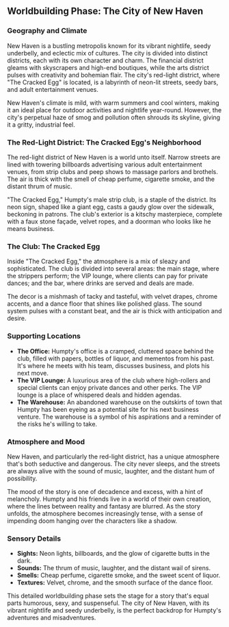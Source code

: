 

## Worldbuilding Phase: The City of New Haven

### Geography and Climate

New Haven is a bustling metropolis known for its vibrant nightlife, seedy underbelly, and eclectic mix of cultures. The city is divided into distinct districts, each with its own character and charm. The financial district gleams with skyscrapers and high-end boutiques, while the arts district pulses with creativity and bohemian flair. The city's red-light district, where "The Cracked Egg" is located, is a labyrinth of neon-lit streets, seedy bars, and adult entertainment venues.

New Haven's climate is mild, with warm summers and cool winters, making it an ideal place for outdoor activities and nightlife year-round. However, the city's perpetual haze of smog and pollution often shrouds its skyline, giving it a gritty, industrial feel.

### The Red-Light District: The Cracked Egg's Neighborhood

The red-light district of New Haven is a world unto itself. Narrow streets are lined with towering billboards advertising various adult entertainment venues, from strip clubs and peep shows to massage parlors and brothels. The air is thick with the smell of cheap perfume, cigarette smoke, and the distant thrum of music.

"The Cracked Egg," Humpty's male strip club, is a staple of the district. Its neon sign, shaped like a giant egg, casts a gaudy glow over the sidewalk, beckoning in patrons. The club's exterior is a kitschy masterpiece, complete with a faux stone façade, velvet ropes, and a doorman who looks like he means business.

### The Club: The Cracked Egg

Inside "The Cracked Egg," the atmosphere is a mix of sleazy and sophisticated. The club is divided into several areas: the main stage, where the strippers perform; the VIP lounge, where clients can pay for private dances; and the bar, where drinks are served and deals are made.

The decor is a mishmash of tacky and tasteful, with velvet drapes, chrome accents, and a dance floor that shines like polished glass. The sound system pulses with a constant beat, and the air is thick with anticipation and desire.

### Supporting Locations

- **The Office:** Humpty's office is a cramped, cluttered space behind the club, filled with papers, bottles of liquor, and mementos from his past. It's where he meets with his team, discusses business, and plots his next move.
- **The VIP Lounge:** A luxurious area of the club where high-rollers and special clients can enjoy private dances and other perks. The VIP lounge is a place of whispered deals and hidden agendas.
- **The Warehouse:** An abandoned warehouse on the outskirts of town that Humpty has been eyeing as a potential site for his next business venture. The warehouse is a symbol of his aspirations and a reminder of the risks he's willing to take.

### Atmosphere and Mood

New Haven, and particularly the red-light district, has a unique atmosphere that's both seductive and dangerous. The city never sleeps, and the streets are always alive with the sound of music, laughter, and the distant hum of possibility.

The mood of the story is one of decadence and excess, with a hint of melancholy. Humpty and his friends live in a world of their own creation, where the lines between reality and fantasy are blurred. As the story unfolds, the atmosphere becomes increasingly tense, with a sense of impending doom hanging over the characters like a shadow.

### Sensory Details

- **Sights:** Neon lights, billboards, and the glow of cigarette butts in the dark.
- **Sounds:** The thrum of music, laughter, and the distant wail of sirens.
- **Smells:** Cheap perfume, cigarette smoke, and the sweet scent of liquor.
- **Textures:** Velvet, chrome, and the smooth surface of the dance floor.

This detailed worldbuilding phase sets the stage for a story that's equal parts humorous, sexy, and suspenseful. The city of New Haven, with its vibrant nightlife and seedy underbelly, is the perfect backdrop for Humpty's adventures and misadventures.